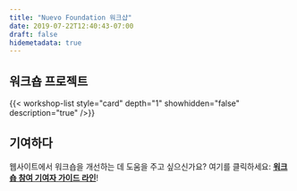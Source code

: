 ```yaml
---
title: "Nuevo Foundation 워크샵"
date: 2019-07-22T12:40:43-07:00
draft: false
hidemetadata: true
---
```


## 워크숍 프로젝트
{{< workshop-list style="card" depth="1" showhidden="false" description="true"  />}}

## 기여하다
웹사이트에서 워크숍을 개선하는 데 도움을 주고 싶으신가요? 여기를 클릭하세요: **[워크숍 참여 기여자 가이드 라인](guidelines/)**!
